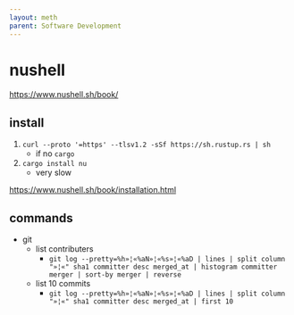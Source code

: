 ```yaml
---
layout: meth
parent: Software Development
---
```


# nushell
<https://www.nushell.sh/book/>
## install
1. `curl --proto '=https' --tlsv1.2 -sSf https://sh.rustup.rs | sh`
	- if no `cargo`
2. `cargo install nu`
	- very slow

<https://www.nushell.sh/book/installation.html>

## commands
- git
	- list contributers
		- `git log --pretty=%h»¦«%aN»¦«%s»¦«%aD | lines | split column "»¦«" sha1 committer desc merged_at | histogram committer merger | sort-by merger | reverse`
	- list 10 commits
		- `git log --pretty=%h»¦«%aN»¦«%s»¦«%aD | lines | split column "»¦«" sha1 committer desc merged_at | first 10`